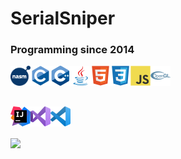 # SerialSniper

### Programming since 2014
<img align="left" width="32px" src="res/img/lang/nasm.png"/>
<img align="left" width="32px" src="https://github.com/devicons/devicon/blob/v2.15.1/icons/c/c-original.svg"/>
<img align="left" width="32px" src="https://github.com/devicons/devicon/blob/v2.15.1/icons/cplusplus/cplusplus-original.svg"/>
<img align="left" width="32px" src="https://github.com/devicons/devicon/blob/v2.15.1/icons/java/java-original.svg"/>
<img align="left" width="32px" src="https://github.com/devicons/devicon/blob/v2.15.1/icons/html5/html5-original.svg"/>
<img align="left" width="32px" src="https://github.com/devicons/devicon/blob/v2.15.1/icons/css3/css3-original.svg"/>
<img align="left" width="32px" src="https://github.com/devicons/devicon/blob/v2.15.1/icons/javascript/javascript-original.svg"/>
<img align="left" width="32px" src="https://github.com/devicons/devicon/blob/v2.15.1/icons/opengl/opengl-plain.svg"/>

<br><br><br>

<img align="left" width="32px" src="/res/img/ide/idea.png"/>
<img align="left" width="32px" src="/res/img/ide/vs.png"/>
<img align="left" width="32px" src="/res/img/ide/vsc.png"/>

<br><br><br>
<img align="left" src="https://github-readme-stats.vercel.app/api/top-langs/?username=SerialSniper&layout=compact&theme=dark&hide_border=true&languages=6" />
